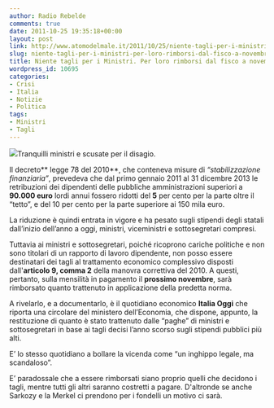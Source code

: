 ```yaml
---
author: Radio Rebelde
comments: true
date: 2011-10-25 19:35:18+00:00
layout: post
link: http://www.atomodelmale.it/2011/10/25/niente-tagli-per-i-ministri-per-loro-rimborsi-dal-fisco-a-novembre/
slug: niente-tagli-per-i-ministri-per-loro-rimborsi-dal-fisco-a-novembre
title: Niente tagli per i Ministri. Per loro rimborsi dal fisco a novembre.
wordpress_id: 10695
categories:
- Crisi
- Italia
- Notizie
- Politica
tags:
- Ministri
- Tagli
---
```


![](http://www.atomodelmale.it/wp-content/uploads/2011/10/camera-300x199.jpg)Tranquilli ministri e scusate per il disagio.

Il decreto** legge 78 del 2010**, che conteneva misure di _“stabilizzazione finanziaria”_, prevedeva che dal primo gennaio 2011 al 31 dicembre 2013 le retribuzioni dei dipendenti delle pubbliche amministrazioni superiori a **90.000 euro** lordi annui fossero ridotti del **5** per cento per la parte oltre il “tetto”, e del 10 per cento per la parte superiore ai 150 mila euro.

La riduzione è quindi entrata in vigore e ha pesato sugli stipendi degli statali dall’inizio dell’anno a oggi, ministri, viceministri e sottosegretari compresi.

Tuttavia ai ministri e sottosegretari, poiché ricoprono cariche politiche e non sono titolari di un rapporto di lavoro dipendente, non posso essere destinatari dei tagli al trattamento economico complessivo disposti dall'**articolo 9, comma 2** della manovra correttiva del 2010. A questi, pertanto, sulla mensilità in pagamento il **prossimo novembre**, sarà rimborsato quanto trattenuto in applicazione della predetta norma.

A rivelarlo, e a documentarlo, è il quotidiano economico **Italia Oggi** che riporta una circolare del ministero dell’Economia, che dispone, appunto, la restituzione di quanto è stato trattenuto dalle “paghe” di ministri e sottosegretari in base ai tagli decisi l’anno scorso sugli stipendi pubblici più alti.


E’ lo stesso quotidiano a bollare la vicenda come “un inghippo legale, ma scandaloso”.

E’ paradossale che a essere rimborsati siano proprio quelli che decidono i tagli, mentre tutti gli altri saranno costretti a pagare. D'altronde se anche Sarkozy e la Merkel ci prendono per i fondelli un motivo ci sarà.
